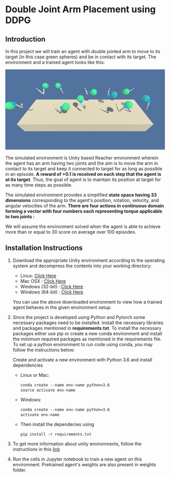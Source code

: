 # Double Joint Arm Placement using DDPG

## Introduction

In this project we will train an agent with double jointed arm to move to its target (in this case green spheres) and be in contact with its target.
The environment and a trained agent looks like this:

![Alt Text](images/reacher.gif)


The simulated environment is Unity based Reacher environment wherein the agent has an arm having two joints and the aim is to move the arm in contact to its target and keep it connected to target for as long as possible in an episode.
**A reward of +0.1 is received on each step that the agent is at its target**. Thus, the goal of agent is to maintain its position at target for as many time steps as possible.

The simulated environment provides a simplified **state space having 33 dimensions** corresponding to the agent's position, rotation, velocity, and angular velocities of the arm. **There are four actions in continuous domain forming a vector with four numbers each representing torque applicable to two joints :**


We will assume the environment solved when the agent is able to achieve more than or equal to 30 score on average over 100 episodes.

## Installation Instructions

1. Download the appropriate Unity environment according to the operating system and decompress the contents into your working directory:
    - Linux: [Click Here](https://s3-us-west-1.amazonaws.com/udacity-drlnd/P2/Reacher/one_agent/Reacher_Linux.zip)
    - Mac OSX : [Click Here](https://s3-us-west-1.amazonaws.com/udacity-drlnd/P2/Reacher/one_agent/Reacher.app.zip)
    - Windows (32-bit) : [Click Here](https://s3-us-west-1.amazonaws.com/udacity-drlnd/P2/Reacher/one_agent/Reacher_Windows_x86.zip)
    - Windows (64-bit) : [Click Here](https://s3-us-west-1.amazonaws.com/udacity-drlnd/P2/Reacher/one_agent/Reacher_Windows_x86_64.zip)
    
    You can use the above downloaded environment to view how a trained agent behaves in the given environment setup.

2. Since the project is developed using Python and Pytorch some necessary packages need to be installed. Install the necessary libraries and packages mentioned in **requirements.txt**. To install the necessary packages either use pip or create a new conda environment and install the minimum required packages as mentioned in the requirements file. To set up a python environment to run code using conda, you may follow the instructions below:

    Create and activate a new environment with Python 3.6 and install dependencies
    
    - Linux or Mac:
      ```
      conda create --name env-name python=3.6
      source activate env-name
      ```
    
    - Windows:
      ```
      conda create --name env-name python=3.6
      activate env-name
      ```
  
    - Then install the dependecies using 
      ```
      pip install -r requirements.txt
      ```
3. To get more information about unity environments, follow the instructions in this [link](https://github.com/Unity-Technologies/ml-agents/blob/master/docs/Installation.md)

4. Run the cells in Jupyter notebook to train a new agent on this environment. Pretrained agent's weights are also present in weights folder.

